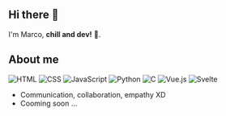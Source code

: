 ## Hi there 👋

I'm Marco, **chill and dev!** 🚀.

## About me

![HTML](https://img.shields.io/badge/-HTML-E34F26?style=flat-square&logo=html5&logoColor=white)
![CSS](https://img.shields.io/badge/-CSS-1572B6?style=flat-square&logo=css3&logoColor=white)
![JavaScript](https://img.shields.io/badge/-JavaScript-F7DF1E?style=flat-square&logo=javascript&logoColor=black)
![Python](https://img.shields.io/badge/Python-FFD43B?style=flat-square&logo=python&logoColor=blue)
![C](https://img.shields.io/badge/C-black?style=flat-square&logo=c&logoColor=A8B9CC)
![Vue.js](https://img.shields.io/badge/Vue.js-white?style=flat-square&logo=vue.js&logoColor=whitegreen)
![Svelte](https://img.shields.io/badge/Svelte-purple?style=flat-square&logo=svelte&logoColor=FF3E00)

* Communication, collaboration, empathy XD
* Cooming soon ...

<!-- ## My work -->


<!--
**mistahuman/mistahuman** is a ✨ _special_ ✨ repository because its `README.md` (this file) appears on your GitHub profile.

Here are some ideas to get you started:

- 🔭 I’m currently working on ...
- 🌱 I’m currently learning ...
- 👯 I’m looking to collaborate on ...
- 🤔 I’m looking for help with ...
- 💬 Ask me about ...
- 📫 How to reach me: ...
- 😄 Pronouns: ...
- ⚡ Fun fact: ...
-->
